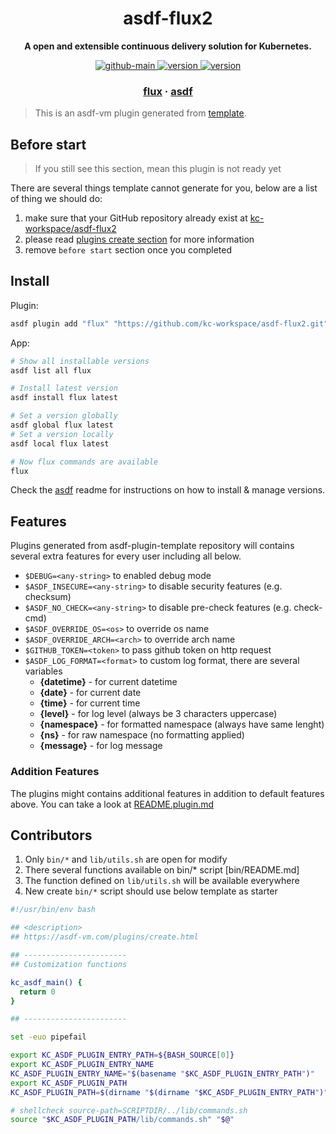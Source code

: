 <h1 align="center">
  asdf-flux2
</h1>

<!-- Description section -->
<p align="center">
  <strong>A open and extensible continuous delivery solution for Kubernetes.</strong>
</p>

<!-- Badges section -->
<p align="center">
  <a href="https://github.com/kc-workspace/asdf-flux2/actions/workflows/main.yml">
    <img
      alt="github-main"
      src="https://img.shields.io/github/actions/workflow/status/kc-workspace/asdf-flux2/main.yml?style=flat-square&logo=github">
  </a>
  <a href="https://github.com/kc-workspace/asdf-flux2/releases">
    <img
      alt="version"
      src="https://img.shields.io/github/v/release/kc-workspace/asdf-flux2?style=flat-square&logo=github">
  </a>
  <a href="https://github.com/kc-workspace/asdf-flux2/commits/main">
    <img
      alt="version"
      src="https://img.shields.io/github/last-commit/kc-workspace/asdf-flux2/main?style=flat-square&logo=github">
  </a>
</p>

<!-- Links section -->
<h3 align="center">
  <a href="https://fluxcd.io">flux</a>
  <span> · </span>
  <a href="https://asdf-vm.com">asdf</a>
</h3>

> This is an asdf-vm plugin generated from [template][template-gh].

## Before start

> If you still see this section, mean this plugin is not ready yet

There are several things template cannot generate for you,
below are a list of thing we should do:

1. make sure that your GitHub repository already exist at [kc-workspace/asdf-flux2][plugin-gh]
2. please read [plugins create section][asdf-create-plugin] for more information
3. remove `before start` section once you completed

## Install

Plugin:

```sh
asdf plugin add "flux" "https://github.com/kc-workspace/asdf-flux2.git"
```

App:

```sh
# Show all installable versions
asdf list all flux

# Install latest version
asdf install flux latest

# Set a version globally
asdf global flux latest
# Set a version locally
asdf local flux latest

# Now flux commands are available
flux
```

Check the [asdf][asdf-link] readme for instructions on
how to install & manage versions.

## Features

Plugins generated from asdf-plugin-template repository will
contains several extra features for every user including all below.

- `$DEBUG=<any-string>` to enabled debug mode
- `$ASDF_INSECURE=<any-string>` to disable security features (e.g. checksum)
- `$ASDF_NO_CHECK=<any-string>` to disable pre-check features (e.g. check-cmd)
- `$ASDF_OVERRIDE_OS=<os>` to override os name
- `$ASDF_OVERRIDE_ARCH=<arch>` to override arch name
- `$GITHUB_TOKEN=<token>` to pass github token on http request
- `$ASDF_LOG_FORMAT=<format>` to custom log format, there are several variables
  - **{datetime}** - for current datetime
  - **{date}** - for current date
  - **{time}** - for current time
  - **{level}** - for log level (always be 3 characters uppercase)
  - **{namespace}** - for formatted namespace (always have same lenght)
  - **{ns}** - for raw namespace (no formatting applied)
  - **{message}** - for log message

### Addition Features

The plugins might contains additional features
in addition to default features above.
You can take a look at [README.plugin.md][app-readme]

## Contributors

1. Only `bin/*` and `lib/utils.sh` are open for modify
2. There several functions available on bin/* script [bin/README.md]
3. The function defined on `lib/utils.sh` will be available everywhere
4. New create `bin/*` script should use below template as starter

```bash
#!/usr/bin/env bash

## <description>
## https://asdf-vm.com/plugins/create.html

## -----------------------
## Customization functions

kc_asdf_main() {
  return 0
}

## -----------------------

set -euo pipefail

export KC_ASDF_PLUGIN_ENTRY_PATH=${BASH_SOURCE[0]}
export KC_ASDF_PLUGIN_ENTRY_NAME
KC_ASDF_PLUGIN_ENTRY_NAME="$(basename "$KC_ASDF_PLUGIN_ENTRY_PATH")"
export KC_ASDF_PLUGIN_PATH
KC_ASDF_PLUGIN_PATH=$(dirname "$(dirname "$KC_ASDF_PLUGIN_ENTRY_PATH")")

# shellcheck source-path=SCRIPTDIR/../lib/commands.sh
source "$KC_ASDF_PLUGIN_PATH/lib/commands.sh" "$@"
```

<!-- LINKS SECTION -->

[app-readme]: ./README.plugin.md
[plugin-gh]: https://github.com/kc-workspace/asdf-flux2
[template-gh]: https://github.com/kc-workspace/asdf-plugin-template
[asdf-link]: https://github.com/asdf-vm/asdf
[asdf-create-plugin]: https://asdf-vm.com/plugins/create.html
